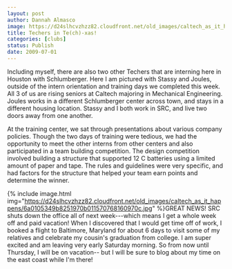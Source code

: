 ```yaml
---
layout: post
author: Dannah Almasco
image: https://d24slhcvzhzz82.cloudfront.net/old_images/caltech_as_it_happens/6a0105349b8251970b0115716ba11c970b.jpg
title: Techers in Te(ch)-xas!
categories: [clubs]
status: Publish
date: 2009-07-01
---
```


Including myself, there are also two other Techers that are interning here in Houston with Schlumberger. Here I am pictured with Stassy and Joules, outside of the intern orientation and training days we completed this week. All 3 of us are rising seniors at Caltech majoring in Mechanical Engineering. Joules works in a different Schlumberger center across town, and stays in a different housing location. Stassy and I both work in SRC, and live two doors away from one another.

At the training center, we sat through presentations about various company policies. Though the two days of training were tedious, we had the opportunity to meet the other interns from other centers and also participated in a team building competition. The design competition involved building a structure that supported 12 C batteries using a limited amount of paper and tape. The rules and guidelines were very specific, and had factors for the structure that helped your team earn points and determine the winner.


{% include image.html img="https://d24slhcvzhzz82.cloudfront.net/old_images/caltech_as_it_happens/6a0105349b8251970b011570768160970c.jpg" %}GREAT NEWS! SRC shuts down the office all of next week---which means I get a whole week off and paid vacation! When I discovered that I would get time off of work, I booked a flight to Baltimore, Maryland for about 6 days to visit some of my relatives and celebrate my cousin's graduation from college. I am super excited and am leaving very early Saturday morning. So from now until Thursday, I will be on vacation-- but I will be sure to blog about my time on the east coast while I'm there!
